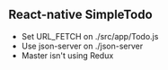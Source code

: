 ## React-native SimpleTodo

* Set URL_FETCH on ./src/app/Todo.js
* Use json-server on ./json-server
* Master isn't using Redux